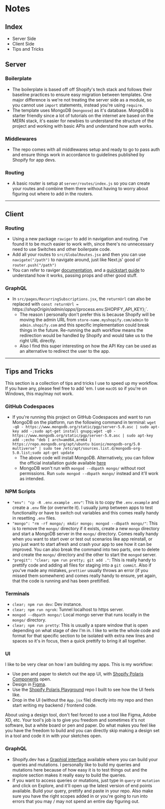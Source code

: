 # Notes

## Index

- Server Side
- Client Side
- Tips and Tricks

## Server

### Boilerplate

- The boilerplate is based off off Shopify's tech stack and follows their baseline practices to ensure easy migration between templates. One major difference is we're not treating the server side as a module, so you cannot use `import` statements, instead you're using `require`.
- The template uses MongoDB (`mongoose`) as it's database. MongoDB is starter friendly since a lot of tutorials on the internet are based on the MERN stack, it's easier for newbies to understand the structure of the project and working with basic APIs and understand how auth works.

### Middlewares

- The repo comes with all middlewares setup and ready to go to pass auth and ensure things work in accordance to guidelines published by Shopify for app devs.

### Routing

- A basic router is setup at `server/routes/index.js` so you can create your routes and combine them there without having to worry about figuring out where to add in the routers.

---

## Client

### Routing

- Using a new package `raviger` to add in navigation and routing. I've found it to be much easier to work with, since there's no unnecessary need to use Switches and other boilerpate code.
- Add all your routes to `src/GlobalRoutes.jsx` and then you can use `navigate("/path")` to navigate around, just like Next.js' good ol' `router.push("/path")`
- You can refer to raviger [documentation](https://github.com/Paratron/raviger/blob/master/src-docs/pages/en/README.md), and a [quickstart guide](https://blog.logrocket.com/how-react-hooks-can-replace-react-router/) to understand how it works, passing props and other good stuff.

### GraphQL

- In `src/pages/RecurringSubscriptions.jsx`, the `returnUrl` can also be replaced with `const returnUrl = `https://${shopOrigin}/admin/apps/${process.env.SHOPIFY_API_KEY};`.
  - The reason I personally don't prefer this is because Shopify will be moving the admin URL from `store-name.myshopify.com/admin` to `admin.shopify.com` and this specific implementation could break things in the future. Re-running the auth workflow means the redirection would be handled by Shopify and would take us to the right URL directly.
  - Also I find this super interesting on how the API Key can be used as an alternative to redirect the user to the app.

---

## Tips and Tricks

This section is a collection of tips and tricks I use to speed up my workflow. If you have any, please feel free to add 'em. I use `macOS` so if you're on Windows, this may/may not work.

### GitHub Codespaces

- If you're running this project on GitHub Codespaces and want to run MongoDB on the platform, run the following command in terminal:
  `wget -qO - https://www.mongodb.org/static/pgp/server-5.0.asc | sudo apt-key add -;sudo apt-get install gnupg;wget -qO - https://www.mongodb.org/static/pgp/server-5.0.asc | sudo apt-key add -;echo "deb [ arch=amd64,arm64 ] https://repo.mongodb.org/apt/ubuntu bionic/mongodb-org/5.0 multiverse" | sudo tee /etc/apt/sources.list.d/mongodb-org-5.0.list;sudo apt-get update`
  - The above code will install MongoDB. Alternatively, you can follow the official installation guide available [here](https://www.mongodb.com/docs/manual/tutorial/install-mongodb-on-ubuntu/)
  - MongoDB won't run with `mongod --dbpath mongo/` without root permissions. Run `sudo mongod --dbpath mongo/` instead and it'll work as intended.

### NPM Scripts

- `"env": "cp -R .env.example .env"`: This is to copy the `.env.example` and create a `.env` file (or overwrite it). I usually jump between apps to test functionality or have to switch out variables and this comes really handy in resetting `.env` files.
- `"mongo": "rm -rf mongo/; mkdir mongo; mongod --dbpath mongo/"`: This is to remove the `mongo/` directory if it exists, create a new `mongo` directory and start a MongoDB server in the `mongo/` directory. Comes really handy when you want to start over or test out scenarios like app reinstall, or you just want to start afresh and crash your app to see how it can be improved. You can also break the command into two parts, one to delete and create the `mongo/` directory and the other to start the `mongod` server.
- `"pregit": "clear; npm run pretty; git add ."`: This is really handy to prettify code and adding all files for staging into a `git commit`. Also if you've made any mistakes, `prettier` usually throws an error (if you missed them somewhere) and comes really handy to ensure, yet again, that the code is running and has been prettified.

### Terminals

- `clear; npm run dev`: Dev instance.
- `clear; npm run ngrok`: Tunnel localhost to https server.
- `mongod --dbpath mongo/`: Local mongo server that runs locally in the `mongo/` directory.
- `clear; npm run pretty`: This is usually a spare window that is open depending on what stage of dev I'm in. I like to write the whole code and format for that specific section to be isolated with extra new lines and spaces so it's in focus, then a quick prettify to bring it all together.

### UI

I like to be very clear on how I am building my apps. This is my workflow:

- Use pen and paper to sketch out the app UI, with [Shopify Polaris Components](https://polaris.shopify.com) open.
- Design in [Figma](https://www.figma.com/community/file/930504625460155381).
- Use the [Shopify Polaris Playground](https://github.com/kinngh/shopify-polaris-playground) repo I built to see how the UI feels like.
- Drop in the UI (without the `App.jsx` file) directly into my repo and then start writing my backend / frontend code.

About using a design tool, don't feel forced to use a tool like Figma, Adobe XD, etc. Your tool's job is to give you freedom and sometimes it's not software, but a white board or pen and paper. Do what makes you feel like you have the freedom to build and you can directly skip making a design set in a tool and code it in with your sketches open.

### GraphQL

- Shopify.dev has a [Graphiql interface](https://shopify.dev/graphiql/admin-graphiql) available where you can build your queries and mutations. I personally like to build my queries and mutations here because of how easy it is to test things out and the explore section makes it really easy to build the queries.
- If you want to access queries or mutations, just type in `query` or `mutation` and click on Explore, and it'll open up the latest version of end points available. Build your query, prettify and paste in your repo. Also make sure you have the right scopes added in or you're going to run into errors that you may / may not spend an entire day figuring out.

